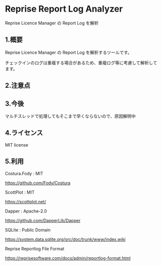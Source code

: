 ﻿# Reprise Report Log Analyzer

Reprise Licence Manager の Report Log を解析

## 1.概要

Reprise Licence Manager の Report Log を解析するツールです。

チェックインのログは重複する場合があるため、重複ログ等に考慮して解析してます。

## 2.注意点


## 3.今後

マルチスレッドで処理してもそこまで早くならないので、原因解明中



## 4.ライセンス

MIT license

## 5.利用

Costura.Fody : MIT

 https://github.com/Fody/Costura

ScottPlot : MIT

 https://scottplot.net/

Dapper : Apache-2.0

 https://github.com/DapperLib/Dapper

SQLite : Public Domain

 https://system.data.sqlite.org/src/doc/trunk/www/index.wiki


Reprise Reportlog File Format

 https://reprisesoftware.com/docs/admin/reportlog-format.html
